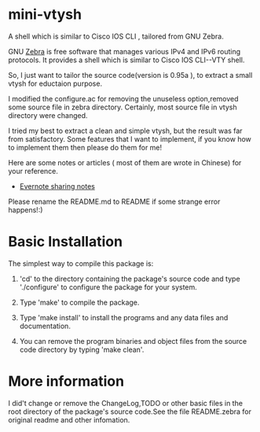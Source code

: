 mini-vtysh
==========

 A shell which is similar to Cisco IOS CLI , tailored from GNU Zebra.

 GNU [Zebra][0] is free software that manages various IPv4 and IPv6 routing
protocols. It provides a shell which is similar to Cisco IOS CLI--VTY shell.

 So, I just want to tailor the source code(version is 0.95a ), to extract a 
small vtysh for eductaion purpose.

 I modified the configure.ac for removing the unuseless option,removed some 
source file in zebra directory. Certainly, most source file in vtysh
directory were changed.

 I tried my best to extract a clean and simple vtysh, but the result was 
far from satisfactory. Some features that I want to implement, if you know 
how to implement them then please do them for me! 

 Here are some notes or articles ( most of them are wrote in Chinese) for your reference.
 + [Evernote sharing notes][1]

Please rename the README.md to README if some strange error happens!:)


Basic Installation
==================
The simplest way to compile this package is:

  1. 'cd' to the directory containing the package's source code and type
     './configure' to configure the package for your system. 

  2. Type 'make' to compile the package.

  3. Type 'make install' to install the programs and any data files and
     documentation.

  4. You can remove the program binaries and object files from the
     source code directory by typing 'make clean'. 

More information
================
 I did't change or remove the ChangeLog,TODO or other basic files in the 
root directory of the package's source code.See the file README.zebra for 
original readme and other infomation.

[0]: http://www.gnu.org/software/zebra/
[1]: https://www.evernote.com/pub/mengyingchina/simshell
